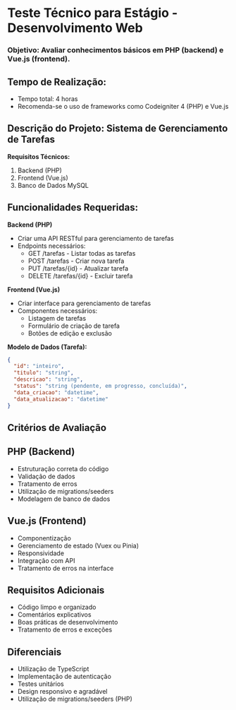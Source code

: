 # Teste Técnico para Estágio - Desenvolvimento Web

### Objetivo: Avaliar conhecimentos básicos em PHP (backend) e Vue.js (frontend).  

## Tempo de Realização:
- Tempo total: 4 horas  
- Recomenda-se o uso de frameworks como Codeigniter 4 (PHP) e Vue.js  

## Descrição do Projeto: Sistema de Gerenciamento de Tarefas  

**Requisitos Técnicos:**  
1. Backend (PHP)  
2. Frontend (Vue.js)  
3. Banco de Dados MySQL  

## Funcionalidades Requeridas:  
**Backend (PHP)**  
- Criar uma API RESTful para gerenciamento de tarefas  
- Endpoints necessários:  
  - GET /tarefas - Listar todas as tarefas  
  - POST /tarefas - Criar nova tarefa  
  - PUT /tarefas/{id} - Atualizar tarefa  
  - DELETE /tarefas/{id} - Excluir tarefa  

**Frontend (Vue.js)**  
- Criar interface para gerenciamento de tarefas  
- Componentes necessários:  
  - Listagem de tarefas  
  - Formulário de criação de tarefa  
  - Botões de edição e exclusão  

**Modelo de Dados (Tarefa):**
```json
{
  "id": "inteiro",
  "titulo": "string",
  "descricao": "string",
  "status": "string (pendente, em progresso, concluída)",
  "data_criacao": "datetime",
  "data_atualizacao": "datetime"
}
```

## Critérios de Avaliação

## PHP (Backend)
- Estruturação correta do código
-  Validação de dados
-  Tratamento de erros
- Utilização de migrations/seeders
- Modelagem de banco de dados

## Vue.js (Frontend)
- Componentização
- Gerenciamento de estado (Vuex ou Pinia)
- Responsividade
- Integração com API
- Tratamento de erros na interface

## Requisitos Adicionais
- Código limpo e organizado
- Comentários explicativos
- Boas práticas de desenvolvimento
- Tratamento de erros e exceções

## Diferenciais
- Utilização de TypeScript
- Implementação de autenticação
- Testes unitários
- Design responsivo e agradável
- Utilização de migrations/seeders (PHP)